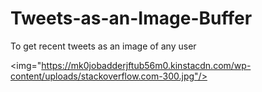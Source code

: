 # Tweets-as-an-Image-Buffer
To get recent tweets as an image of any user

<img="https://mk0jobadderjftub56m0.kinstacdn.com/wp-content/uploads/stackoverflow.com-300.jpg"/>
